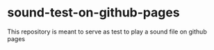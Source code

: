 # sound-test-on-github-pages
This repository is meant to serve as test to play a sound file on github pages
